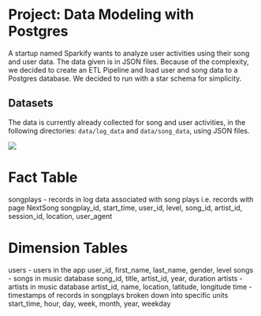 # Project: Data Modeling with Postgres

A startup named Sparkify wants to analyze user activities using their song and user data. 
The data given is in JSON files. Because of the complexity, we decided to create an ETL Pipeline and load user and song data to a Postgres database. 
We decided to run with a star schema for simplicity.

## Datasets

The data is currently already collected for song and user activities, in the following directories:
`data/log_data` and `data/song_data`, using JSON files.

![](sparkify_erd.png?raw=true)


# Fact Table

songplays - records in log data associated with song plays i.e. records with page NextSong
songplay_id, start_time, user_id, level, song_id, artist_id, session_id, location, user_agent


# Dimension Tables

users - users in the app
user_id, first_name, last_name, gender, level
songs - songs in music database
song_id, title, artist_id, year, duration
artists - artists in music database
artist_id, name, location, latitude, longitude
time - timestamps of records in songplays broken down into specific units
start_time, hour, day, week, month, year, weekday